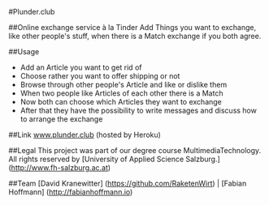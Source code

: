 #Plunder.club 

##Online exchange service à la Tinder
Add Things you want to exchange, like other people's stuff, when there is a Match exchange if you both agree.

##Usage
* Add an Article you want to get rid of
* Choose rather you want to offer shipping or not
* Browse through other people's Article and like or dislike them
* When two people like Articles of each other there is a Match
* Now both can choose which Articles they want to exchange
* After that they have the possibility to write messages and discuss how to arrange the exchange

##Link
<a href="http://www.plunder.club" target="_blank">www.plunder.club</a>
(hosted by Heroku)


##Legal
This project was part of our degree course MultimediaTechnology.
All rights reserved by [University of Applied Science Salzburg.] (http://www.fh-salzburg.ac.at)

##Team
[David Kranewitter] (https://github.com/RaketenWirt) |
[Fabian Hoffmann] (http://fabianhoffmann.io)
